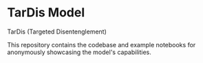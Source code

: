 # TarDis Model

TarDis (Targeted Disentenglement)

This repository contains the codebase and example notebooks for anonymously showcasing the model's capabilities.
